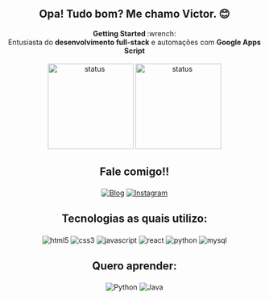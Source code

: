 ## <div align = "center"> Opa! Tudo bom? Me chamo Victor. :blush: </div>

<div align = "center">
  <b> Getting Started </b> :wrench: <br>
  Entusiasta do <strong>desenvolvimento full-stack</strong> e automações com <strong>Google Apps Script</strong><br><br>
</div>

<div align = "center">
  <img height="170em" alt="status" src="https://github-readme-stats.vercel.app/api?username=vic-fmr&show_icons=true&theme=dark">
  <img height="170em" alt="status" src="https://github-readme-stats.vercel.app/api/top-langs/?username=vic-fmr&layout=compact&theme=dark">
</div>

## <p align = "center">Fale comigo!!</p>

<div align = "center">
  
[![Blog](https://img.shields.io/website?label=vic.dev&style=for-the-badge&url=https://vic-fmr.github.io/portfolio/)](https://vic-fmr.github.io/portfolio/)
[![Instagram](https://img.shields.io/badge/Instagram-E4405F?style=for-the-badge&logo=instagram&logoColor=white)]([https://vic-fmr.github.io/portfolio/](https://www.instagram.com/vfmarques12/))
</div>

## <p align = "center"> Tecnologias as quais utilizo:</p>

<div style="display: inline_block" align = "center">
<img align="center" alt="html5" src="https://img.shields.io/badge/HTML5-E34F26?style=for-the-badge&logo=html5&logoColor=white">
<img align="center" alt="css3" src="https://img.shields.io/badge/CSS3-1572B6?style=for-the-badge&logo=css3&logoColor=white">
<img align="center" alt="javascript" src="https://img.shields.io/badge/JavaScript-F7DF1E?style=for-the-badge&logo=javascript&logoColor=black">
<img align="center" alt="react" src="https://img.shields.io/badge/React-20232A?style=for-the-badge&logo=react&logoColor=61DAFB">
<img align="center" alt="python" src="https://img.shields.io/badge/Python-14354C?style=for-the-badge&logo=python&logoColor=white">
<img align="center" alt="mysql" src="https://img.shields.io/badge/MySQL-00000F?style=for-the-badge&logo=mysql&logoColor=white">
</div>

## <p align = "center"> Quero aprender:</p>

<div align = "center">
  
![Python](https://img.shields.io/badge/Python-14354C?style=for-the-badge&logo=python&logoColor=white)
![Java](https://img.shields.io/badge/Java-ED8B00?style=for-the-badge&logo=openjdk&logoColor=white)
</div>

